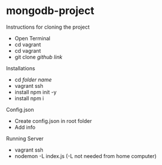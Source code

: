 # mongodb-project

Instructions for cloning the project 
  - Open Terminal 
  - cd vagrant 
  - cd vagrant 
  - git clone *github link* 
  
  Installations 
  - cd *folder name* 
  - vagrant ssh 
  - install npm init -y 
  - install npm i 
  
  Config.json 
  - Create config.json in root folder 
  - Add info 
  
  Running Server
  - vagrant ssh 
  - nodemon -L index.js (-L not needed from home computer) 
  
